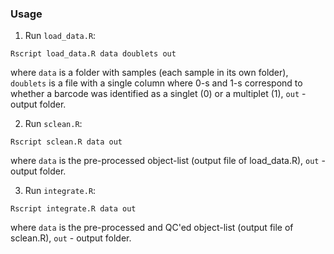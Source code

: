 ### Usage

1. Run `load_data.R`:

`Rscript load_data.R data doublets out`

where `data` is a folder with samples (each sample in its own folder), `doublets` is a file with a single column where 0-s and 1-s correspond to whether a barcode was identified as a singlet (0) or a multiplet (1), `out` - output folder.

2. Run `sclean.R`:

`Rscript sclean.R data out`

where `data` is the pre-processed object-list (output file of load_data.R), `out` - output folder.

3. Run `integrate.R`:

`Rscript integrate.R data out`

where `data` is the pre-processed and QC'ed object-list (output file of sclean.R), `out` - output folder.